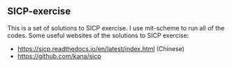 ## SICP-exercise 
This is a set of solutions to SICP exercise.
I use mit-scheme to run all of the codes.
Some useful websites of the solutions to SICP exercise:
- https://sicp.readthedocs.io/en/latest/index.html (Chinese)
- https://github.com/kana/sicp
